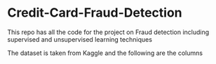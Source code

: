 # Credit-Card-Fraud-Detection
This repo has all the code for the project on Fraud detection including supervised and unsupervised learning techniques

The dataset is taken from Kaggle and the following are the columns



